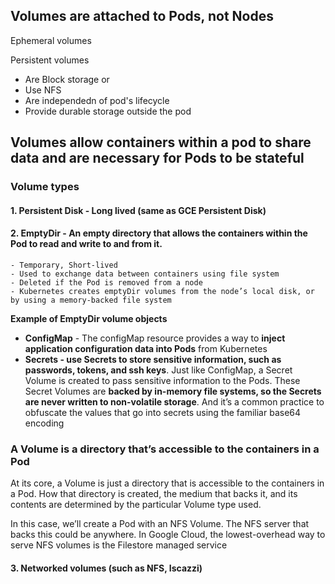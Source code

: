 ## Volumes are attached to Pods, not Nodes
Ephemeral volumes

Persistent volumes
- Are Block storage or
- Use NFS
- Are independedn of pod's lifecycle
- Provide durable storage outside the pod

## Volumes allow containers within a pod to share data and are necessary for Pods to be stateful


### Volume types 
#### 1. Persistent Disk - Long lived (same as GCE Persistent Disk)

#### 2. EmptyDir - An empty directory that allows the containers within the Pod to read and write to and from it.
    - Temporary, Short-lived
    - Used to exchange data between containers using file system
    - Deleted if the Pod is removed from a node 
    - Kubernetes creates emptyDir volumes from the node’s local disk, or by using a memory-backed file system
    
   **Example of EmptyDir volume objects** 
- **ConfigMap** - The configMap resource provides a way to **inject application configuration data
into Pods** from Kubernetes
- **Secrets -  use Secrets to store sensitive
information, such as passwords, tokens, and ssh keys**. Just like ConfigMap, a
Secret Volume is created to pass sensitive information to the Pods. These
Secret Volumes are **backed by in-memory file systems, so the Secrets are 
never written to non-volatile storage**. And it’s a common practice to obfuscate
the values that go into secrets using the familiar base64 encoding


### A Volume is a directory that’s accessible to the containers in a Pod
At its core, a Volume is just a directory that is accessible to the containers in a Pod.
How that directory is created, the medium that backs it, and its contents are
determined by the particular Volume type used.

In this case, we’ll create a Pod with an NFS Volume. The NFS server that backs this
could be anywhere. In Google Cloud, the lowest-overhead way to serve NFS volumes
is the Filestore managed service

#### 3. Networked volumes (such as NFS, Iscazzi)

